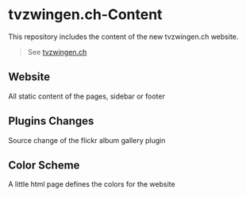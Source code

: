 # tvzwingen.ch-Content
This repository includes the content of the new tvzwingen.ch website.
> See [tvzwingen.ch](https://tvzwingen.ch)

## Website
All static content of the pages, sidebar or footer

## Plugins Changes
Source change of the flickr album gallery plugin

## Color Scheme
A little html page defines the colors for the website